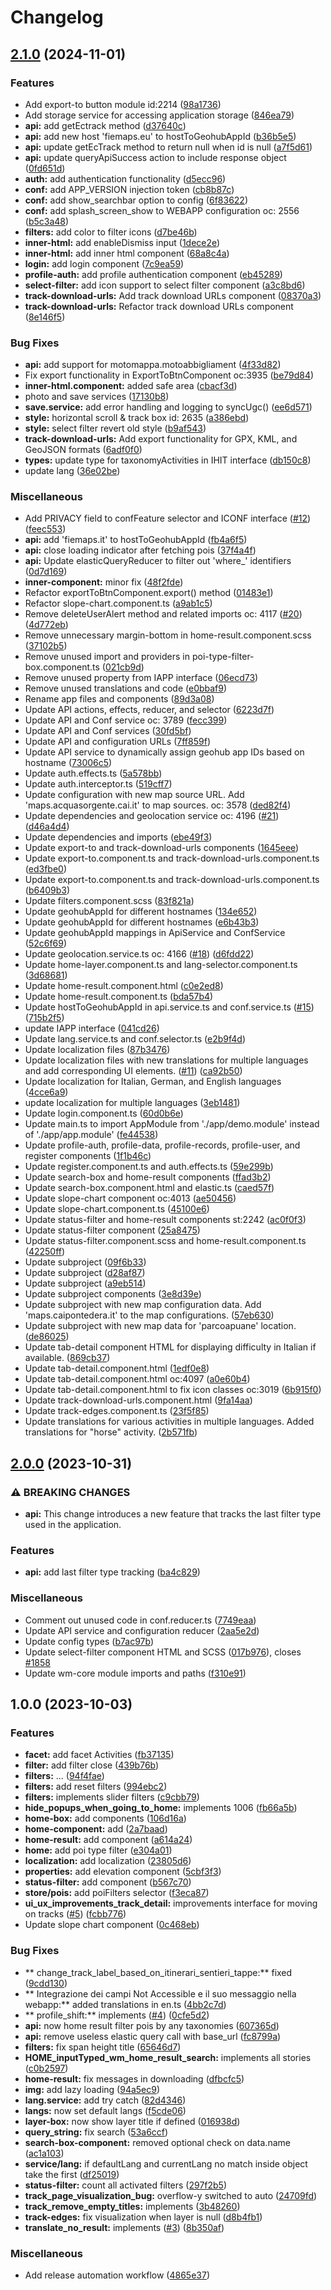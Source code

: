 # Changelog

## [2.1.0](https://github.com/webmappsrl/wm-core/compare/v2.0.0...v2.1.0) (2024-11-01)


### Features

* Add export-to button module id:2214 ([98a1736](https://github.com/webmappsrl/wm-core/commit/98a1736960e0d496288739dd3cbc25e6c734475e))
* Add storage service for accessing application storage ([846ea79](https://github.com/webmappsrl/wm-core/commit/846ea79d62d4227971b9231e9b6f3fced1f257e8))
* **api:** add getEctrack method ([d37640c](https://github.com/webmappsrl/wm-core/commit/d37640cd173fd0abb1282b9b3ad02da2ad2ccb0d))
* **api:** add new host 'fiemaps.eu' to hostToGeohubAppId ([b36b5e5](https://github.com/webmappsrl/wm-core/commit/b36b5e571efbec7e38d8fa0ad74651afbb8449dd))
* **api:** update getEcTrack method to return null when id is null ([a7f5d61](https://github.com/webmappsrl/wm-core/commit/a7f5d6169f92620ac3291ad1286820849a6805aa))
* **api:** update queryApiSuccess action to include response object ([0fd651d](https://github.com/webmappsrl/wm-core/commit/0fd651d622c610a88903a9e3f49b4a725e90ac47))
* **auth:** add authentication functionality ([d5ecc96](https://github.com/webmappsrl/wm-core/commit/d5ecc964853dee2af4b50ad00f35b1cac30e61f6))
* **conf:** add APP_VERSION injection token ([cb8b87c](https://github.com/webmappsrl/wm-core/commit/cb8b87cecbd861a488507a51e8bebe9d4690b1bb))
* **conf:** add show_searchbar option to config ([6f83622](https://github.com/webmappsrl/wm-core/commit/6f8362266d8e23802dc3ab4a5c109dd4f60def23))
* **conf:** add splash_screen_show to WEBAPP configuration oc: 2556 ([b5c3a48](https://github.com/webmappsrl/wm-core/commit/b5c3a48f029c936699f08df44d88f3fc14b1204b))
* **filters:** add color to filter icons ([d7be46b](https://github.com/webmappsrl/wm-core/commit/d7be46b6412289eb5cb76c295fb8a067e1aab88c))
* **inner-html:** add enableDismiss input ([1dece2e](https://github.com/webmappsrl/wm-core/commit/1dece2eeeb5e350fd7105258cfee92391a71dfe0))
* **inner-html:** add inner html component ([68a8c4a](https://github.com/webmappsrl/wm-core/commit/68a8c4a923bed2b541f11692fa06b891aaaca3d2))
* **login:** add login component ([7c9ea59](https://github.com/webmappsrl/wm-core/commit/7c9ea595873deb416a5cf04f340d25eca6d06881))
* **profile-auth:** add profile authentication component ([eb45289](https://github.com/webmappsrl/wm-core/commit/eb45289fad1dfeaa05a42b4108b6c2164f165482))
* **select-filter:** add icon support to select filter component ([a3c8bd6](https://github.com/webmappsrl/wm-core/commit/a3c8bd6ef018e39c73ac4178c5e297b97f3bd80a))
* **track-download-urls:** Add track download URLs component ([08370a3](https://github.com/webmappsrl/wm-core/commit/08370a328f6097ca075b633e6504b182c72b5837))
* **track-download-urls:** Refactor track download URLs component ([8e146f5](https://github.com/webmappsrl/wm-core/commit/8e146f57d286273feaa79963da354c8c7c186527))


### Bug Fixes

* **api:** add support for motomappa.motoabbigliament ([4f33d82](https://github.com/webmappsrl/wm-core/commit/4f33d8205e1f120d9bb5f1a6ba6d9c9b94286992))
* Fix export functionality in ExportToBtnComponent oc:3935 ([be79d84](https://github.com/webmappsrl/wm-core/commit/be79d8405987061bb273198ff0b7b1dd686a6725))
* **inner-html.component:** added safe area ([cbacf3d](https://github.com/webmappsrl/wm-core/commit/cbacf3d417ef69cd3c9e7cea257af75c6e7e1f38))
* photo and save services ([17130b8](https://github.com/webmappsrl/wm-core/commit/17130b89c16b84fd522d5513b9706c61cc75c22c))
* **save.service:** add error handling and logging to syncUgc() ([ee6d571](https://github.com/webmappsrl/wm-core/commit/ee6d571b88424112f1de4554fd80dcc4825db0a4))
* **style:** horizontal scroll & track box id: 2635 ([a386ebd](https://github.com/webmappsrl/wm-core/commit/a386ebd63e14d3ec8609d124065ccc9f95f43e9b))
* **style:** select filter revert old style ([b9af543](https://github.com/webmappsrl/wm-core/commit/b9af543388cf6a1570eb073ae138c9917561bb0f))
* **track-download-urls:** Add export functionality for GPX, KML, and GeoJSON formats ([6adf0f0](https://github.com/webmappsrl/wm-core/commit/6adf0f0a2b491bca6e702c4f4eb67c7dc474ed1d))
* **types:** update type for taxonomyActivities in IHIT interface ([db150c8](https://github.com/webmappsrl/wm-core/commit/db150c825f53bcd7faf3c8b10ae2230e3b7fabe1))
* update lang ([36e02be](https://github.com/webmappsrl/wm-core/commit/36e02be7339df2312405d2e636ff6e9cf18c5d20))


### Miscellaneous

* Add PRIVACY field to confFeature selector and ICONF interface ([#12](https://github.com/webmappsrl/wm-core/issues/12)) ([feec553](https://github.com/webmappsrl/wm-core/commit/feec553e0266fff23805f2b177c7fd330f14a059))
* **api:** add 'fiemaps.it' to hostToGeohubAppId ([fb4a6f5](https://github.com/webmappsrl/wm-core/commit/fb4a6f516865bc98ea1dc41e9b9fc995f7cfe0ba))
* **api:** close loading indicator after fetching pois ([37f4a4f](https://github.com/webmappsrl/wm-core/commit/37f4a4ffb601fdf388352746c9c25a7ad5f216d8))
* **api:** Update elasticQueryReducer to filter out 'where_' identifiers ([0d7d169](https://github.com/webmappsrl/wm-core/commit/0d7d1690c360fc6c1536a3a615124e36920bf80f))
* **inner-component:** minor fix ([48f2fde](https://github.com/webmappsrl/wm-core/commit/48f2fdeec1395a38587e3c2407e76ea0b452f457))
* Refactor exportToBtnComponent.export() method ([01483e1](https://github.com/webmappsrl/wm-core/commit/01483e1408df1c55e4f9d9814a11912b86426a31))
* Refactor slope-chart.component.ts ([a9ab1c5](https://github.com/webmappsrl/wm-core/commit/a9ab1c59e92fdebaf50b62f6693eaf1626774b09))
* Remove deleteUserAlert method and related imports oc: 4117 ([#20](https://github.com/webmappsrl/wm-core/issues/20)) ([4d772eb](https://github.com/webmappsrl/wm-core/commit/4d772ebc74a4aa9602141457f6911a1a7e06021b))
* Remove unnecessary margin-bottom in home-result.component.scss ([37102b5](https://github.com/webmappsrl/wm-core/commit/37102b5659b6d9058054b2955572d30ac76f432c))
* Remove unused import and providers in poi-type-filter-box.component.ts ([021cb9d](https://github.com/webmappsrl/wm-core/commit/021cb9d09b60bc29c96b4bb7be9b48f32d8959b0))
* Remove unused property from IAPP interface ([06ecd73](https://github.com/webmappsrl/wm-core/commit/06ecd73eb1574dbc521bef8a0c1d85dd76f945ff))
* Remove unused translations and code ([e0bbaf9](https://github.com/webmappsrl/wm-core/commit/e0bbaf95eb5a25fc0590fcf98d8e5a85691e17c7))
* Rename app files and components ([89d3a08](https://github.com/webmappsrl/wm-core/commit/89d3a081a2088f64a832b20cb9a6e02da8af727d))
* Update API actions, effects, reducer, and selector ([6223d7f](https://github.com/webmappsrl/wm-core/commit/6223d7f28ba7a91e3b8bde1b211454e573b51d1c))
* Update API and Conf service oc: 3789 ([fecc399](https://github.com/webmappsrl/wm-core/commit/fecc399abaec6a53cb5420cf06517ec94fd32259))
* Update API and Conf services ([30fd5bf](https://github.com/webmappsrl/wm-core/commit/30fd5bfdd2822b830182a2294fb0dc5c39f27b17))
* Update API and configuration URLs ([7ff859f](https://github.com/webmappsrl/wm-core/commit/7ff859f36ddff478d9f034f32773421d6a346ce1))
* Update API service to dynamically assign geohub app IDs based on hostname ([73006c5](https://github.com/webmappsrl/wm-core/commit/73006c5b00b01578dac51a7c9c303ed4f9870cc0))
* Update auth.effects.ts ([5a578bb](https://github.com/webmappsrl/wm-core/commit/5a578bb88e8d26249dfac565e1f7a6976f69d5cb))
* Update auth.interceptor.ts ([519cff7](https://github.com/webmappsrl/wm-core/commit/519cff7ca311f5d0076411cb457fd8b9146958f4))
* Update configuration with new map source URL. Add 'maps.acquasorgente.cai.it' to map sources. oc: 3578 ([ded82f4](https://github.com/webmappsrl/wm-core/commit/ded82f4027d0b0dcff0fdfa8f3d7a6bb3ab92931))
* Update dependencies and geolocation service oc: 4196 ([#21](https://github.com/webmappsrl/wm-core/issues/21)) ([d46a4d4](https://github.com/webmappsrl/wm-core/commit/d46a4d4cf4b0d2aed9faf45e44627b49d006a0f3))
* Update dependencies and imports ([ebe49f3](https://github.com/webmappsrl/wm-core/commit/ebe49f391ffb5d4b4de27b7462f5bc999f8fe4f1))
* Update export-to and track-download-urls components ([1645eee](https://github.com/webmappsrl/wm-core/commit/1645eee77a91924637a1f248bdc994035259b8ca))
* Update export-to.component.ts and track-download-urls.component.ts ([ed3fbe0](https://github.com/webmappsrl/wm-core/commit/ed3fbe03d8652e632d4107af5e102b05f22acfd8))
* Update export-to.component.ts and track-download-urls.component.ts ([b6409b3](https://github.com/webmappsrl/wm-core/commit/b6409b38b7357b8dee06df45ef29ff01adbcbb4e))
* Update filters.component.scss ([83f821a](https://github.com/webmappsrl/wm-core/commit/83f821a28863b55ea641528e113e557a4747d009))
* Update geohubAppId for different hostnames ([134e652](https://github.com/webmappsrl/wm-core/commit/134e652d47242485bc3988af9ae3e41dee823575))
* Update geohubAppId for different hostnames ([e6b43b3](https://github.com/webmappsrl/wm-core/commit/e6b43b3539f73a3cd234eab0d396a1238cad06b8))
* Update geohubAppId mappings in ApiService and ConfService ([52c6f69](https://github.com/webmappsrl/wm-core/commit/52c6f6957867836713c9784ce8795a432ee8e08e))
* Update geolocation.service.ts oc: 4166 ([#18](https://github.com/webmappsrl/wm-core/issues/18)) ([d6fdd22](https://github.com/webmappsrl/wm-core/commit/d6fdd22842470675f550ea729fbaff4dd6abc4de))
* Update home-layer.component.ts and lang-selector.component.ts ([3d68681](https://github.com/webmappsrl/wm-core/commit/3d6868146d4c8753af1c29798ea9517d5287d432))
* Update home-result.component.html ([c0e2ed8](https://github.com/webmappsrl/wm-core/commit/c0e2ed81748ec92ca15b2a3183f1838d704331d4))
* Update home-result.component.ts ([bda57b4](https://github.com/webmappsrl/wm-core/commit/bda57b40581c2e7c274bb4eda482e46d75733852))
* Update hostToGeohubAppId in api.service.ts and conf.service.ts ([#15](https://github.com/webmappsrl/wm-core/issues/15)) ([715b2f5](https://github.com/webmappsrl/wm-core/commit/715b2f5d9ec5c961a81b720d05819d5083c3a829))
* update IAPP interface ([041cd26](https://github.com/webmappsrl/wm-core/commit/041cd26be370994a559f4c5f713385b14cb43e15))
* Update lang.service.ts and conf.selector.ts ([e2b9f4d](https://github.com/webmappsrl/wm-core/commit/e2b9f4d0a006a612b50a769b2ece168d55191830))
* Update localization files ([87b3476](https://github.com/webmappsrl/wm-core/commit/87b3476e434113073340b0525d4923bfab700fe9))
* Update localization files with new translations for multiple languages and add corresponding UI elements. ([#11](https://github.com/webmappsrl/wm-core/issues/11)) ([ca92b50](https://github.com/webmappsrl/wm-core/commit/ca92b507d807763a03687b107799eba3a36f94dc))
* Update localization for Italian, German, and English languages ([4cce6a9](https://github.com/webmappsrl/wm-core/commit/4cce6a935c5602f8fd04abcaec421e6d493aee65))
* update localization for multiple languages ([3eb1481](https://github.com/webmappsrl/wm-core/commit/3eb148158c83949df06978b9a35a227ee847da20))
* Update login.component.ts ([60d0b6e](https://github.com/webmappsrl/wm-core/commit/60d0b6edefdb7b847fec5b0e3b970ba375822e7c))
* Update main.ts to import AppModule from './app/demo.module' instead of './app/app.module' ([fe44538](https://github.com/webmappsrl/wm-core/commit/fe44538108115f88595bb244160a646cfa51964c))
* Update profile-auth, profile-data, profile-records, profile-user, and register components ([1f1b46c](https://github.com/webmappsrl/wm-core/commit/1f1b46cf0eb8c502ac77030dba5cdb5730dda57a))
* Update register.component.ts and auth.effects.ts ([59e299b](https://github.com/webmappsrl/wm-core/commit/59e299b5d202efe233dd908eb8db3109eec479bc))
* Update search-box and home-result components ([ffad3b2](https://github.com/webmappsrl/wm-core/commit/ffad3b2f2a920b17d7dd2f892999e9985ffc02c4))
* Update search-box.component.html and elastic.ts ([caed57f](https://github.com/webmappsrl/wm-core/commit/caed57f81e6c1f59252453f285a6cb1cc9a0c9ac))
* Update slope-chart component oc:4013 ([ae50456](https://github.com/webmappsrl/wm-core/commit/ae504560c4bd89d9f6cc970d62e7f390da9146cd))
* Update slope-chart.component.ts ([45100e6](https://github.com/webmappsrl/wm-core/commit/45100e604442bc21673aa1c2c2733bc7309b3794))
* Update status-filter and home-result components st:2242 ([ac0f0f3](https://github.com/webmappsrl/wm-core/commit/ac0f0f3171e244e8d0f6b49cab62c1a2a43cdb28))
* Update status-filter component ([25a8475](https://github.com/webmappsrl/wm-core/commit/25a84750cbddd81a9c76e2a045793b1fe36a04c6))
* Update status-filter.component.scss and home-result.component.ts ([42250ff](https://github.com/webmappsrl/wm-core/commit/42250ff3491fa69c406050fc3ea4f1b782dba2cd))
* Update subproject ([09f6b33](https://github.com/webmappsrl/wm-core/commit/09f6b337d8437d7d16dd08a8d5ca4085679e6eb8))
* Update subproject ([d28af87](https://github.com/webmappsrl/wm-core/commit/d28af8799140ae148592670687b352bf20cd9e30))
* Update subproject ([a9eb514](https://github.com/webmappsrl/wm-core/commit/a9eb514ab656af861b1e10a4ac21ab4539a90795))
* Update subproject components ([3e8d39e](https://github.com/webmappsrl/wm-core/commit/3e8d39e7eb626b9ce9cbfce769f2f795ecfe8cd9))
* Update subproject with new map configuration data. Add 'maps.caipontedera.it' to the map configurations. ([57eb630](https://github.com/webmappsrl/wm-core/commit/57eb630d83a48c06d27dc8ba8ba0f18af41d5781))
* Update subproject with new map data for 'parcoapuane' location. ([de86025](https://github.com/webmappsrl/wm-core/commit/de86025fcd1b9329e2b6392b6bc049adb23c7699))
* Update tab-detail component HTML for displaying difficulty in Italian if available. ([869cb37](https://github.com/webmappsrl/wm-core/commit/869cb37c1e9a5165e3a8d6e3151e08edcaf73e36))
* Update tab-detail.component.html ([1edf0e8](https://github.com/webmappsrl/wm-core/commit/1edf0e80642a25a0ab91e3db3140a3e7f9d9f975))
* Update tab-detail.component.html oc:4097 ([a0e60b4](https://github.com/webmappsrl/wm-core/commit/a0e60b430d53bf531782591528bf3da65d248043))
* Update tab-detail.component.html to fix icon classes oc:3019 ([6b915f0](https://github.com/webmappsrl/wm-core/commit/6b915f017734e1458b69dba966acdeb65b1e17b7))
* Update track-download-urls.component.html ([9fa14aa](https://github.com/webmappsrl/wm-core/commit/9fa14aa9a060e3576d757e2e38ced6717b9c40d9))
* Update track-edges.component.ts ([23f5f85](https://github.com/webmappsrl/wm-core/commit/23f5f85365f3962b9f12cf50dbe4f4101be1ac11))
* Update translations for various activities in multiple languages. Added translations for "horse" activity. ([2b571fb](https://github.com/webmappsrl/wm-core/commit/2b571fb615433bfaff0baaa4e48d30f952f482a4))

## [2.0.0](https://github.com/webmappsrl/wm-core/compare/v1.0.0...v2.0.0) (2023-10-31)


### ⚠ BREAKING CHANGES

* **api:** This change introduces a new feature that tracks the last filter type used in the application.

### Features

* **api:** add last filter type tracking ([ba4c829](https://github.com/webmappsrl/wm-core/commit/ba4c829927099b907f8709bd35dd523f628dff16))


### Miscellaneous

* Comment out unused code in conf.reducer.ts ([7749eaa](https://github.com/webmappsrl/wm-core/commit/7749eaad35e1f0b2550a2d3fa4e5ebb04e66e954))
* Update API service and configuration reducer ([2aa5e2d](https://github.com/webmappsrl/wm-core/commit/2aa5e2d719de4e012b2ee7a4e7ec35c523b424e6))
* Update config types ([b7ac97b](https://github.com/webmappsrl/wm-core/commit/b7ac97b9326bf510e5d2fe1f7ce6f68900f796df))
* Update select-filter component HTML and SCSS ([017b976](https://github.com/webmappsrl/wm-core/commit/017b9762c93c032d367cca738b9932d9422b2d39)), closes [#1858](https://github.com/webmappsrl/wm-core/issues/1858)
* Update wm-core module imports and paths ([f310e91](https://github.com/webmappsrl/wm-core/commit/f310e91e70b93e8fbfa48ad12e227a1744f4e5ae))

## 1.0.0 (2023-10-03)


### Features

* **facet:** add facet Activities ([fb37135](https://github.com/webmappsrl/wm-core/commit/fb3713559d067644f8161ed4d938db2484c53b29))
* **filter:** add filter close ([439b76b](https://github.com/webmappsrl/wm-core/commit/439b76b59d1aa79008163b67b96515815b6dfd90))
* **filters:** ... ([94f4fae](https://github.com/webmappsrl/wm-core/commit/94f4fae8e7169757f3431bb4b7baf784a9fc4faf))
* **filters:** add reset filters ([994ebc2](https://github.com/webmappsrl/wm-core/commit/994ebc23c8be60d28ab746de5b7999415caadd3d))
* **filters:** implements slider filters ([c9cbb79](https://github.com/webmappsrl/wm-core/commit/c9cbb796007dd8f3ce0d7e42df9ca5400e005784))
* **hide_popups_when_going_to_home:** implements 1006 ([fb66a5b](https://github.com/webmappsrl/wm-core/commit/fb66a5be099681531e1e495e7e287dd3e448753d))
* **home-box:** add components ([106d16a](https://github.com/webmappsrl/wm-core/commit/106d16a5f743bf8ba6968cc08dea245d73d201ba))
* **home-component:** add ([2a7baad](https://github.com/webmappsrl/wm-core/commit/2a7baadc2bf82b31a0eed4a8174beb3122a78353))
* **home-result:** add component ([a614a24](https://github.com/webmappsrl/wm-core/commit/a614a243dfe265717fc89d96388e59dbe2a786c5))
* **home:** add poi type filter ([e304a01](https://github.com/webmappsrl/wm-core/commit/e304a017f4ade8babe2eb8968d4af745368ed446))
* **localization:** add localization ([23805d6](https://github.com/webmappsrl/wm-core/commit/23805d6a143310cc2b4c0ec36701895ba20938aa))
* **properties:** add elevation component ([5cbf3f3](https://github.com/webmappsrl/wm-core/commit/5cbf3f3c32dade193c18a73ae907e6cf30110cc0))
* **status-filter:** add component ([b567c70](https://github.com/webmappsrl/wm-core/commit/b567c705b9487059230e52d2d607f5ecf4aecc17))
* **store/pois:** add poiFilters selector ([f3eca87](https://github.com/webmappsrl/wm-core/commit/f3eca8705b0fd8868a4ea2f8a452a5648790116b))
* **ui_ux_improvements_track_detail:** improvements interface for moving on tracks ([#5](https://github.com/webmappsrl/wm-core/issues/5)) ([fcbb776](https://github.com/webmappsrl/wm-core/commit/fcbb776d9367c3c3e4e69e0bed9566df52c72a26))
* Update slope chart component ([0c468eb](https://github.com/webmappsrl/wm-core/commit/0c468eb8e8d8df077326bde97cbee9ca814fc31c))


### Bug Fixes

* ** change_track_label_based_on_itinerari_sentieri_tappe:** fixed ([9cdd130](https://github.com/webmappsrl/wm-core/commit/9cdd130ba54e227cc692224064dff807efd0ee2e))
* ** Integrazione dei campi Not Accessible e il suo messaggio nella webapp:** added translations in en.ts ([4bb2c7d](https://github.com/webmappsrl/wm-core/commit/4bb2c7df2626a4db91ba52afa65c5cba5b7e4f44))
* ** profile_shift:** implements ([#4](https://github.com/webmappsrl/wm-core/issues/4)) ([0cfe5d2](https://github.com/webmappsrl/wm-core/commit/0cfe5d2563f9ed0e5cf138e28ce74cf91663bd90))
* **api:** now home result filter pois by any taxonomies ([607365d](https://github.com/webmappsrl/wm-core/commit/607365d9fa79d3d60757c8de23a58dab1a023abc))
* **api:** remove useless elastic query call with base_url ([fc8799a](https://github.com/webmappsrl/wm-core/commit/fc8799ac484ed2f61ecea810e10ae3bc87c30184))
* **filters:** fix span height title ([65646d7](https://github.com/webmappsrl/wm-core/commit/65646d7c7394687fcb497cd26fa46902ce6f3e17))
* **HOME_inputTyped_wm_home_result_search:** implements all stories ([c0b2597](https://github.com/webmappsrl/wm-core/commit/c0b259766713d16ae849056fce424bfc7bad4259))
* **home-result:** fix messages in downloading ([dfbcfc5](https://github.com/webmappsrl/wm-core/commit/dfbcfc502dee89075e7d45b132ff7f853706aba6))
* **img:** add lazy loading ([94a5ec9](https://github.com/webmappsrl/wm-core/commit/94a5ec900fff7ec6a0dde6502060e6e41325f459))
* **lang.service:** add try catch ([82d4346](https://github.com/webmappsrl/wm-core/commit/82d43462570629458dc1d7e81ebd012ec934cfc6))
* **langs:** now set default langs ([f5cde06](https://github.com/webmappsrl/wm-core/commit/f5cde06e1064bb9796c3c7d3695a4fd9afce6830))
* **layer-box:** now show layer title if defined ([016938d](https://github.com/webmappsrl/wm-core/commit/016938d89a7748929a6a4a28bbf990499762e657))
* **query_string:** fix search ([53a6ccf](https://github.com/webmappsrl/wm-core/commit/53a6ccf9e7dc065126f578ec5abc1e6f55cf5f3c))
* **search-box-component:** removed optional check on data.name ([ac1a103](https://github.com/webmappsrl/wm-core/commit/ac1a10394c2ff6877fb3aff5c3b5275098447a3c))
* **service/lang:** if defaultLang and currentLang no match inside object take the first ([df25019](https://github.com/webmappsrl/wm-core/commit/df25019611871f4dc3100bfcdf70728022a61bbb))
* **status-filter:** count all activated filters ([297f2b5](https://github.com/webmappsrl/wm-core/commit/297f2b586ce9d103aafec62f52d3d58baa21d09c))
* **track_page_visualization_bug:** overflow-y switched to auto ([24709fd](https://github.com/webmappsrl/wm-core/commit/24709fdaaabfeef856c9f24ea37c56b012984de5))
* **track_remove_empty_titles:** implements ([3b48260](https://github.com/webmappsrl/wm-core/commit/3b482609a17fadaa585d091bd404acfe386dcf55))
* **track-edges:** fix visualization when layer is null ([d8b4fb1](https://github.com/webmappsrl/wm-core/commit/d8b4fb1c3c210850275c796506c36acbe44025a7))
* **translate_no_result:** implements ([#3](https://github.com/webmappsrl/wm-core/issues/3)) ([8b350af](https://github.com/webmappsrl/wm-core/commit/8b350af6d2012057344d2be65b9c6632dfb26882))


### Miscellaneous

* Add release automation workflow ([4865e37](https://github.com/webmappsrl/wm-core/commit/4865e37791734cf91cd3ba4ad9355042edce531d))
